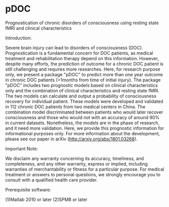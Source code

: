 # pDOC
Prognostication of chronic disorders of consciousness using resting state fMRI and clinical characteristics

Introduction:

Severe brain injury can lead to disorders of consciousness (DOC). Prognostication is a fundamental concern for DOC patients, as medical treatment and rehabilitation therapy depend on this information. However, despite many efforts, the prediction of outcome for a chronic DOC patient is still challenging and requires more researches. Here, for research purpose only, we present a package "pDOC" to predict more than one year outcome in chronic DOC patients (>1months from time of initial injury). The package "pDOC" includes two prognostic models based on clinical characteristics only and the combination of clinical characteristics and resting state fMRI. The two models can calculate and output a probability of consciousness recovery for individual patient. These models were developed and validated in 112 chronic DOC patients from two medical centers in China. The combination model discriminated between patients who would later recover consciousness and those who would not with an accuracy of around 90% in current datasets. Nonetheless, the models are in the phase of research, and it need more validation. Here, we provide this prognostic information for informational purposes only. For more information about the development, please see our paper in arXiv (http://arxiv.org/abs/1801.03268).

Important Note:

We disclaim any warranty concerning its accuracy, timeliness, and completeness, and any other warranty, express or implied, including warranties of merchantability or fitness for a particular purpose. For medical treatment or answers to personal questions, we strongly encourage you to consult with a qualified health care provider. 


Prerequisite software:

(1)Matlab 2010 or later
(2)SPM8 or later
